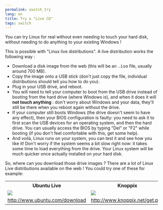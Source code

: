 ```yaml
---
permalink: switch_try
lang: en
title: Try a "Live CD"
tags: switch
---
```


You can try Linux for real without even needing to touch your 
hard disk, without needing to do anything to your existing Windows !

This is possible with "Linux live distributions". A live distribution works the 
following way :

<ul>

<li>Download a disk image from the web (this will be an <tt>.iso</tt> 
file, usually around 700 MB). </li>

<li>Copy the image onto a USB stick (don't just copy the file, individual
    distributions should tell you how to do you).</li>

<li>Plug in your USB drive, and reboot.</li>

<li>You will need to tell your computer to boot from the USB drive instead
of booting from the 
hard drive (where Windows is), and when it does it will <b>not touch anything</b> : 
don't worry about Windows and your data, they'll still be there when you 
reboot again without the drive. </li>

<li>If your computer still boots Windows (the drive doesn't seem to 
have any effect), then your BIOS configuration is faulty: you need to 
ask it to first scan the USB devices for an operating system, and then the 
hard drive. You can usually access the BIOS by typing "Del" or "F2" 
while booting (if you don't feel comfortable with this, get some 
help).</li>

<li>And voilà, Linux runs on your system, you can test it and see 
how you like it! Don't worry if the system seems a bit slow right 
now: it takes some time to load everything from the drive. Your Linux 
system will be much quicker once actually installed on your hard disk. 
</li>

</ul>

So, where can you download those drive images ? There are a lot of 
Linux Live distributions available on the web ! You could try one of these for 
example:

<table cols="2">
<tr>
<th>Ubuntu Live</th>
<th>Knoppix</th>
</tr>

<tr>
<td><a href="/img/ubuntu.png"><img src="/img/ubuntu_thumbnail.png" /></a></td>
<td><a href="/img/knoppix.png"><img src="/img/knoppix_thumbnail.png" /></a></td>
</tr>

<tr>
<td><a 
href="http://www.ubuntu.com/download">http://www.ubuntu.com/download</a></td>
<td><a 
href="http://www.knoppix.net/get.php">http://www.knoppix.net/get.php</a></td>
</tr>

</table>

